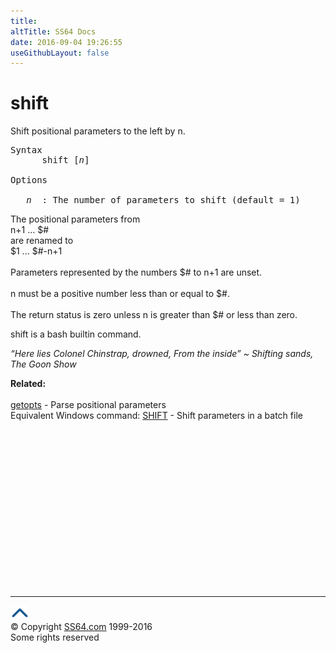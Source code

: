 ```yaml
---
title:
altTitle: SS64 Docs
date: 2016-09-04 19:26:55
useGithubLayout: false
---
```

<!-- #BeginLibraryItem "/Library/head_bash.lbi" --><!-- #EndLibraryItem --><h1>shift</h1> 
<span class="body">Shift positional parameters to the left by n.</span><br>
<pre>Syntax
      shift [<i>n</i>]

Options

   <i>n</i>  : The number of parameters to shift (default = 1)</pre>
<p> The positional parameters from <br>
  n+1 ... $# <br>
  are renamed to <br>
  $1 ... $#-n+1<br>
  <br>
  Parameters represented by the numbers $# to n+1 are unset. <br>
  <br>
  n must be a positive number less than or equal to $#.<br>
  <br>
  The return status is zero unless n is greater than $# or less than zero. </p>
<p>shift is a bash builtin command.</p>
<p class="quote"><i>“Here lies Colonel Chinstrap, drowned, From the inside” ~ Shifting sands, The Goon Show </i></p>
<p><b>Related:</b><br>
<br>
<a href="getopts.html">getopts</a> - Parse positional parameters<br>
Equivalent Windows command: 
<a href="../nt/shift.html">SHIFT</a> - Shift  parameters 
in a batch file</p><!-- #BeginLibraryItem "/Library/foot_bash.lbi" --><p>
<!-- bash300 -->
<ins class="adsbygoogle" style="display:inline-block;width:300px;height:250px" data-ad-client="ca-pub-6140977852749469" data-ad-slot="4615356305"></ins>
<script>
(adsbygoogle = window.adsbygoogle || []).push({});
</script></p>
<hr>
<div id="bl" class="footer"><a href="shift.html#"><img src="../images/top.png" width="30" height="22" alt="Back to the Top"></a></div>
<div id="br" class="footer, tagline">© Copyright <a href="http://ss64.com/">SS64.com</a> 1999-2016<br>
Some rights reserved</div><!-- #EndLibraryItem -->

